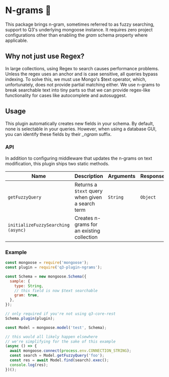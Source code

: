 # N-grams 🔌

This package brings n-gram, sometimes referred to as fuzzy
searching, support to Q3's underlying mongoose instance. It
requires zero project configurations other than enabling the
_gram_ schema property where applicable.

## Why not just use Regex?

In large collections, using Regex to search causes
performance problems. Unless the regex uses an anchor and is
case sensitive, all queries bypass indexing. To solve this,
we must use Mongo's $text operator, which, unfortunately,
does not provide partial matching either. We use n-grams to
break searchable text into tiny parts so that we can provide
regex-like functionality for cases like autocomplete and
autosuggest.

## Usage

This plugin automatically creates new fields in your schema.
By default, none is selectable in your queries. However,
when using a database GUI, you can identify these fields by
their _\_ngram_ suffix.

### API

In addition to configuring middleware that updates the
n-grams on text modification, this plugin ships two static
methods.

| Name                               | Description                                      | Arguments | Response |
| ---------------------------------- | ------------------------------------------------ | --------- | -------- |
| `getFuzzyQuery`                    | Returns a `$text` query when given a search term | `String`  | `Object` |
| `initializeFuzzySearching (async)` | Creates n-grams for an existing collection       |           |          |

### Example

```javascript
const mongoose = require('mongoose');
const plugin = require('q3-plugin-ngrams');

const Schema = new mongoose.Schema({
  sample: {
    type: String,
    // this field is now $text searchable
    gram: true,
  },
});

// only required if you're not using q3-core-rest
Schema.plugin(plugin);

const Model = mongoose.model('test', Schema);

// this would all likely happen elsewhere
// we're simplifying for the sake of this example
(async () => {
  await mongoose.connect(process.env.CONNECTION_STRING);
  const search = Model.getFuzzyQuery('foo');
  const res = await Model.find(search).exec();
  console.log(res);
})();
```

